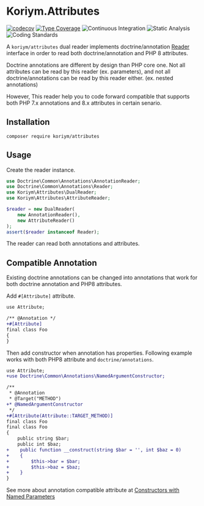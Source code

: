 # Koriym.Attributes

[![codecov](https://codecov.io/gh/koriym/Koriym.Attributes/branch/master/graph/badge.svg?token=O1MBvJrlP6)](https://codecov.io/gh/koriym/Koriym.Attributes)
[![Type Coverage](https://shepherd.dev/github/koriym/Koriym.Attributes/coverage.svg)](https://shepherd.dev/github/koriym/Koriym.Attributes)
![Continuous Integration](https://github.com/koriym/Koriym.Attributes/workflows/Continuous%20Integration/badge.svg)
![Static Analysis](https://github.com/koriym/Koriym.Attributes/workflows/Static%20Analysis/badge.svg)
![Coding Standards](https://github.com/koriym/Koriym.Attributes/workflows/Coding%20Standards/badge.svg)

A `koriym/attributes` dual reader implements doctrine/annotation [Reader](https://github.com/doctrine/annotations/blob/master/lib/Doctrine/Common/Annotations/Reader.php) interface
in order to read both doctrine/annotation and PHP 8 attributes.

Doctrine annotations are different by design than PHP core one. 
Not all attributes can be read by this reader (ex. parameters), and not all doctrine/annotations can be read by this reader either. (ex. nested annotations)

However, This reader help you to code forward compatible that supports both PHP 7.x annotations and 8.x attributes in certain senario.

## Installation

    composer require koriym/attributes

## Usage

Create the reader instance.

```php
use Doctrine\Common\Annotations\AnnotationReader;
use Doctrine\Common\Annotations\Reader;
use Koriym\Attributes\DualReader;
use Koriym\Attributes\AttributeReader;

$reader = new DualReader(
    new AnnotationReader(),
    new AttributeReader()
);
assert($reader instanceof Reader);
```

The reader can read both annotations and attributes.

## Compatible Annotation

Existing doctrine annotations can be changed into annotations that work for both doctrine annotation and PHP8 attributes.

Add `#[Attribute]` attribute.

```diff
use Attribute;

/** @Annotation */
+#[Attribute]
final class Foo
{
}
```

Then add constructor when annotation has properties.
Following example works with both PHP8 attribute and `doctrine/annotations`.

```diff
use Attribute;
+use Doctrine\Common\Annotations\NamedArgumentConstructor;

/**
 * @Annotation 
 * @Target("METHOD")
+* @NamedArgumentConstructor
 */
+#[Attribute(Attribute::TARGET_METHOD)]
final class Foo
final class Foo 
{
    public string $bar;
    public int $baz;
+    public function __construct(string $bar = '', int $baz = 0)
+    {
+        $this->bar = $bar;
+        $this->baz = $baz;
+    }
}
```

See more about annotation compatible attribute at [Constructors with Named Parameters](https://github.com/doctrine/annotations/blob/1.11.x/docs/en/custom.rst#optional-constructors-with-named-parameters)
